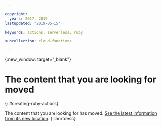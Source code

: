 ```yaml
---

copyright:
  years: 2017, 2019
lastupdated: "2019-05-15"

keywords: actions, serverless, ruby

subcollection: cloud-functions

---
```


{:new_window: target="_blank"}
# The content that you are looking for moved
{: #creating-ruby-actions}

The content that you are looking for has moved. [See the latest information from its new location](/docs/openwhisk?topic=cloud-functions-prep#prep_ruby).
{:shortdesc}
